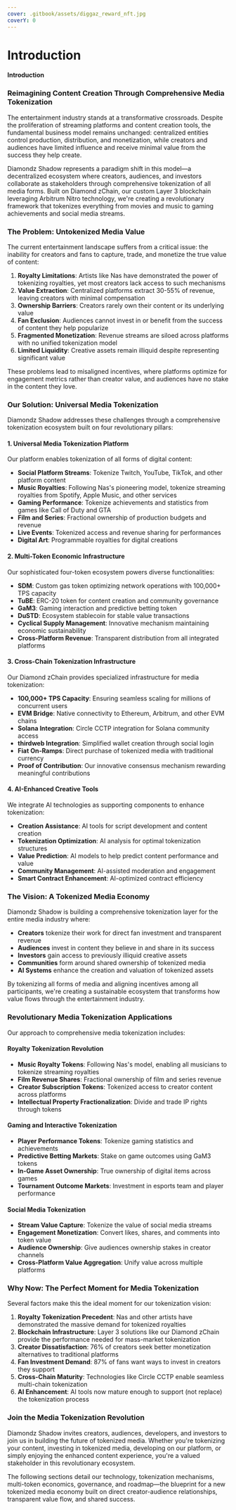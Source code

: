 ```yaml
---
cover: .gitbook/assets/diggaz_reward_nft.jpg
coverY: 0
---
```


# Introduction

#### Introduction

### Reimagining Content Creation Through Comprehensive Media Tokenization

The entertainment industry stands at a transformative crossroads. Despite the proliferation of streaming platforms and content creation tools, the fundamental business model remains unchanged: centralized entities control production, distribution, and monetization, while creators and audiences have limited influence and receive minimal value from the success they help create.

Diamondz Shadow represents a paradigm shift in this model—a decentralized ecosystem where creators, audiences, and investors collaborate as stakeholders through comprehensive tokenization of all media forms. Built on Diamond zChain, our custom Layer 3 blockchain leveraging Arbitrum Nitro technology, we're creating a revolutionary framework that tokenizes everything from movies and music to gaming achievements and social media streams.

### The Problem: Untokenized Media Value

The current entertainment landscape suffers from a critical issue: the inability for creators and fans to capture, trade, and monetize the true value of content:

1. **Royalty Limitations**: Artists like Nas have demonstrated the power of tokenizing royalties, yet most creators lack access to such mechanisms
2. **Value Extraction**: Centralized platforms extract 30-55% of revenue, leaving creators with minimal compensation
3. **Ownership Barriers**: Creators rarely own their content or its underlying value
4. **Fan Exclusion**: Audiences cannot invest in or benefit from the success of content they help popularize
5. **Fragmented Monetization**: Revenue streams are siloed across platforms with no unified tokenization model
6. **Limited Liquidity**: Creative assets remain illiquid despite representing significant value

These problems lead to misaligned incentives, where platforms optimize for engagement metrics rather than creator value, and audiences have no stake in the content they love.

### Our Solution: Universal Media Tokenization

Diamondz Shadow addresses these challenges through a comprehensive tokenization ecosystem built on four revolutionary pillars:

#### 1. Universal Media Tokenization Platform

Our platform enables tokenization of all forms of digital content:

* **Social Platform Streams**: Tokenize Twitch, YouTube, TikTok, and other platform content
* **Music Royalties**: Following Nas's pioneering model, tokenize streaming royalties from Spotify, Apple Music, and other services
* **Gaming Performance**: Tokenize achievements and statistics from games like Call of Duty and GTA
* **Film and Series**: Fractional ownership of production budgets and revenue
* **Live Events**: Tokenized access and revenue sharing for performances
* **Digital Art**: Programmable royalties for digital creations

#### 2. Multi-Token Economic Infrastructure

Our sophisticated four-token ecosystem powers diverse functionalities:

* **SDM**: Custom gas token optimizing network operations with 100,000+ TPS capacity
* **TuBE**: ERC-20 token for content creation and community governance
* **GaM3**: Gaming interaction and predictive betting token
* **DuSTD**: Ecosystem stablecoin for stable value transactions
* **Cyclical Supply Management**: Innovative mechanism maintaining economic sustainability
* **Cross-Platform Revenue**: Transparent distribution from all integrated platforms

#### 3. Cross-Chain Tokenization Infrastructure

Our Diamond zChain provides specialized infrastructure for media tokenization:

* **100,000+ TPS Capacity**: Ensuring seamless scaling for millions of concurrent users
* **EVM Bridge**: Native connectivity to Ethereum, Arbitrum, and other EVM chains
* **Solana Integration**: Circle CCTP integration for Solana community access
* **thirdweb Integration**: Simplified wallet creation through social login
* **Fiat On-Ramps**: Direct purchase of tokenized media with traditional currency
* **Proof of Contribution**: Our innovative consensus mechanism rewarding meaningful contributions

#### 4. AI-Enhanced Creative Tools

We integrate AI technologies as supporting components to enhance tokenization:

* **Creation Assistance**: AI tools for script development and content creation
* **Tokenization Optimization**: AI analysis for optimal tokenization structures
* **Value Prediction**: AI models to help predict content performance and value
* **Community Management**: AI-assisted moderation and engagement
* **Smart Contract Enhancement**: AI-optimized contract efficiency

### The Vision: A Tokenized Media Economy

Diamondz Shadow is building a comprehensive tokenization layer for the entire media industry where:

* **Creators** tokenize their work for direct fan investment and transparent revenue
* **Audiences** invest in content they believe in and share in its success
* **Investors** gain access to previously illiquid creative assets
* **Communities** form around shared ownership of tokenized media
* **AI Systems** enhance the creation and valuation of tokenized assets

By tokenizing all forms of media and aligning incentives among all participants, we're creating a sustainable ecosystem that transforms how value flows through the entertainment industry.

### Revolutionary Media Tokenization Applications

Our approach to comprehensive media tokenization includes:

#### Royalty Tokenization Revolution

* **Music Royalty Tokens**: Following Nas's model, enabling all musicians to tokenize streaming royalties
* **Film Revenue Shares**: Fractional ownership of film and series revenue
* **Creator Subscription Tokens**: Tokenized access to creator content across platforms
* **Intellectual Property Fractionalization**: Divide and trade IP rights through tokens

#### Gaming and Interactive Tokenization

* **Player Performance Tokens**: Tokenize gaming statistics and achievements
* **Predictive Betting Markets**: Stake on game outcomes using GaM3 tokens
* **In-Game Asset Ownership**: True ownership of digital items across games
* **Tournament Outcome Markets**: Investment in esports team and player performance

#### Social Media Tokenization

* **Stream Value Capture**: Tokenize the value of social media streams
* **Engagement Monetization**: Convert likes, shares, and comments into token value
* **Audience Ownership**: Give audiences ownership stakes in creator channels
* **Cross-Platform Value Aggregation**: Unify value across multiple platforms

### Why Now: The Perfect Moment for Media Tokenization

Several factors make this the ideal moment for our tokenization vision:

1. **Royalty Tokenization Precedent**: Nas and other artists have demonstrated the massive demand for tokenized royalties
2. **Blockchain Infrastructure**: Layer 3 solutions like our Diamond zChain provide the performance needed for mass-market tokenization
3. **Creator Dissatisfaction**: 76% of creators seek better monetization alternatives to traditional platforms
4. **Fan Investment Demand**: 87% of fans want ways to invest in creators they support
5. **Cross-Chain Maturity**: Technologies like Circle CCTP enable seamless multi-chain tokenization
6. **AI Enhancement**: AI tools now mature enough to support (not replace) the tokenization process

### Join the Media Tokenization Revolution

Diamondz Shadow invites creators, audiences, developers, and investors to join us in building the future of tokenized media. Whether you're tokenizing your content, investing in tokenized media, developing on our platform, or simply enjoying the enhanced content experience, you're a valued stakeholder in this revolutionary ecosystem.

The following sections detail our technology, tokenization mechanisms, multi-token economics, governance, and roadmap—the blueprint for a new tokenized media economy built on direct creator-audience relationships, transparent value flow, and shared success.
